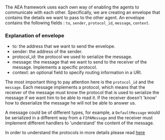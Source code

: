 The AEA framework uses each own way of enabling the agents to communicate with each other. Specifically, we are creating an envelope that contains the details
we want to pass to the other agent. An envelope contains the following fields : 
`to`, `sender`, `protocol_id`, `message`, `context`.

### Explanation of envelope 

- to: the address that we want to send the envelope.
- sender: the address of the sender.
- protocol_id: the protocol we used to serialize the message. 
- message: the message that we want to send to the receiver of the message. Implements a specific protocol.
- context: an optional field to specify routing information in a URI.

The most important thing to pay attention here is the `protocol_id` and the `message`.
Each message implements a protocol, which means that the receiver of the message must know the
protocol that is used to serialize the message if we want him to be able to read it. If the receiver doesn't 'know'
how to deserialize the message he will not be able to answer us. 

A message could be of different types, for example, a `DefaultMessage` would be serialized in a different way from 
a `FIPAMessage` and the receiver must implement different handlers to 'understand' the content of the message.

In order to understand the protocols in more details please read <a href='/protocol/'>here</a>
